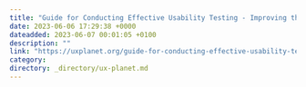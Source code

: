 ```yaml
---
title: "Guide for Conducting Effective Usability Testing - Improving the User Experience"
date: 2023-06-06 17:29:38 +0000
dateadded: 2023-06-07 00:01:05 +0100
description: ""
link: "https://uxplanet.org/guide-for-conducting-effective-usability-testing-improving-the-user-experience-88f7a562d433?source=rss----819cc2aaeee0---4"
category:
directory: _directory/ux-planet.md
---
```

